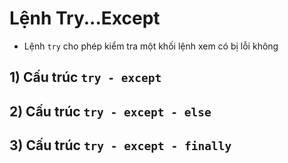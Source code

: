 # Lệnh Try...Except
- Lệnh `try` cho phép kiểm tra một khối lệnh xem có bị lỗi không
## **1) Cấu trúc `try - except`**
## **2) Cấu trúc `try - except - else`**
## **3) Cấu trúc `try - except - finally`**